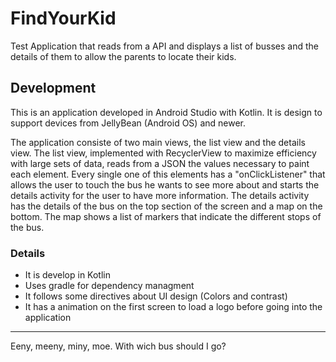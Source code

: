 # FindYourKid
Test Application that reads from a API and displays a list of busses and the details of them to allow the parents to locate their kids.

## Development

This is an application developed in Android Studio with Kotlin. It is design to support devices from JellyBean (Android OS) and newer.

The application consiste of two main views, the list view and the details view. The list view, implemented with RecyclerView
to maximize efficiency with large sets of data, reads from a JSON the values necessary to paint each element. Every single
one of this elements has a "onClickListener" that allows the user to touch the bus he wants to see more about and starts
the details activity for the user to have more information. The details activity has the details of the bus on the top
section of the screen and a map on the bottom. The map shows a list of markers that indicate the different stops of the bus.

### Details
* It is develop in Kotlin
* Uses gradle for dependency managment
* It follows some directives about UI design (Colors and contrast)
* It has a animation on the first screen to load a logo before going into the application

-------------------------------------------------------------------------------------------
Eeny, meeny, miny, moe. With wich bus should I go?

